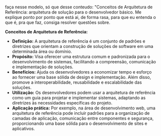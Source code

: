 faça nesse modelo, só que desse conteudo: "Conceitos de Arquitetura de Referência: arquitetura de solução para o desenvolvedor básico.  Me explique ponto por ponto que está ai, de forma rasa, para que eu entenda o que é, pra que faz, consiga resolver questões sobre.

**Conceitos de Arquitetura de Referência:**

- **Definição:** A arquitetura de referência é um conjunto de padrões e diretrizes que orientam a construção de soluções de software em uma determinada área ou domínio.
- **Propósito:** Visa oferecer uma estrutura comum e padronizada para o desenvolvimento de sistemas, facilitando a compreensão, comunicação e implementação de soluções.
- **Benefícios:** Ajuda os desenvolvedores a economizar tempo e esforço ao fornecer uma base sólida de design e implementação. Além disso, promove a interoperabilidade, reusabilidade e escalabilidade das soluções.
- **Utilização:** Os desenvolvedores podem usar a arquitetura de referência como um guia para projetar e implementar sistemas, adaptando as diretrizes às necessidades específicas do projeto.
- **Aplicação prática:** Por exemplo, na área de desenvolvimento web, uma arquitetura de referência pode incluir padrões para a organização de camadas de aplicação, comunicação entre componentes e segurança, proporcionando uma base sólida para o desenvolvimento de sites e aplicativos.